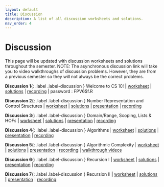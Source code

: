 ```yaml
---
layout: default
title: Discussion
description: A list of all discussion worksheets and solutions.
nav_order: 4
---
```


# Discussion

This page will be updated with discussion worksheets and solutions throughout the semester.
NOTE: The asynchronous discussion link will take you to video walkthroughs of discussion problems. However, they are from a previous semester so they will not always be the correct problems.

**Discussion 1**{: .label .label-discussion } Welcome to CS 10! | [worksheet](https://drive.google.com/file/d/1P3He36WVhoJWzSJAUCkd3yqbR8KHloHq/view?usp=sharing) | [solutions](https://drive.google.com/file/d/1pwEOzDH-7FpjL6xl2x_ITFdS02cELZw8/view?usp=sharing) | [recording](https://berkeley.zoom.us/rec/share/dhlwfS6wSoMU7X3lyjAjsg9pGMLwak1-w-ztVoFgkcFFIwapofBqy_8WZRMZ1BYz._UK-DwGX73atXtEf%20%20Passcode:%20FPV6$f.R) | password : FPV6$f.R

**Discussion 2**{: .label .label-discussion } Number Representation and Control Structures | [worksheet](https://drive.google.com/file/d/1lefXU8Q6FQy4cdYtL-0m31O2iCAXeF_U/view?usp=sharing) | [solutions](https://drive.google.com/file/d/19IPWvxwy3BbNdjy6J8qnaInU7V-Pootd/view?usp=sharing) | [presentation](https://drive.google.com/file/d/1YUkszs8uK9e7gOqQGctzM88ATomybowM/view?usp=sharing) | [recording](https://youtube.com/playlist?list=PLO1S2CinoAzXNJFaTBtUXOWT5tjZag8me)

**Discussion 3**{: .label .label-discussion } Domain/Range, Scoping, Lists & HOFs | [worksheet](https://drive.google.com/file/d/1j_i6bn_cXE7g8YE3HxYD3Bo3-NlB9-Qh/view?usp=sharing) | [solutions](https://drive.google.com/file/d/1NWCG4VxOlN027iYnBOThYg658oJdhzyo/view?usp=sharing) | [presentation](https://drive.google.com/file/d/1MMTqk-6YZBwF8v8V4FMIjNn1yc8D5lZw/view?usp=sharing) | [recording](https://youtube.com/playlist?list=PLO1S2CinoAzXNJFaTBtUXOWT5tjZag8me)

**Discussion 4**{: .label .label-discussion } Algorithms | [worksheet](https://drive.google.com/file/d/1KgrwtGlwsa_JhIwPUnDNUhN-QWGEq0XY/view?usp=sharing) | [solutions](https://drive.google.com/file/d/1oUzy9jU9QYE1AsSTWWMoHiyH5EAd1X_W/view?usp=sharing) | [presentation](https://drive.google.com/file/d/1HtEeRGLLoJOFO5CD2gfHPWibSxtRsXxb/view?usp=sharing) | [recording](https://youtube.com/playlist?list=PLO1S2CinoAzXNJFaTBtUXOWT5tjZag8me)

**Discussion 5**{: .label .label-discussion } Algorithmic Complexity | [worksheet](https://drive.google.com/file/d/1sqd5264K2lrOAfej3mHzZ_pxAH5TsfCm/view?usp=sharing) | [solutions](https://drive.google.com/file/d/17PJXH_MzLtG3fmBMHsq8tilKip__Tgiu/view?usp=sharing) | [presentation](https://drive.google.com/file/d/12pDbXtzehynbTxKZ9zkoCDHWIxUlq6YC/view?usp=sharing) | [recording](https://youtube.com/playlist?list=PLO1S2CinoAzXNJFaTBtUXOWT5tjZag8me) | [walkthrough videos](https://youtube.com/playlist?list=PLO1S2CinoAzXXhu0GqFhLeVS3bUr7JV8f)

**Discussion 6**{: .label .label-discussion } Recursion I | [worksheet](https://drive.google.com/file/d/1Op8T-cyeINHigjS3MAo8PXJII9UguBxl/view?usp=sharing) | [solutions](https://drive.google.com/file/d/1vzNo8G5G6KvFPKq7TCkeZdish4ygti8j/view?usp=sharing) | [presentation](https://drive.google.com/file/d/1uZBxk1LkOGh2CKR4Wx54e89_BeDNQ2Nu/view?usp=sharing) | [recording](https://youtube.com/playlist?list=PLO1S2CinoAzXNJFaTBtUXOWT5tjZag8me)

**Discussion 7**{: .label .label-discussion } Recursion II | [worksheet](https://drive.google.com/file/d/1EtgjaQK1KV78s1ApXIbAQnisKFM9tu4u/view?usp=sharing) | [solutions](https://drive.google.com/file/d/1MyhKzZTWeC0MRbEsb2csfyrIMHZC3WRP/view?usp=sharing) | [presentation](https://drive.google.com/file/d/1VF1ZTzY2t1owZwi7PKjL4P0Roj4l001x/view?usp=sharing) | [recording](https://youtube.com/playlist?list=PLO1S2CinoAzXNJFaTBtUXOWT5tjZag8me)

<!-- **Discussion 8**{: .label .label-discussion } Midterm Review | [worksheet](https://drive.google.com/file/d/1_U36sr7Ecqc4CsAjAOOlf6PBRAG6hIpN/view) | [solutions](https://drive.google.com/file/d/1UmaYWMbc6ekyYftVBh3wBTavoYZZgZJW/view?usp=sharing) | [section recording](https://youtu.be/jHDEcPEPHes) | [walkthrough videos](https://drive.google.com/drive/folders/1ctcN3Ks3KO6Ur439g3qy4Bl3990WC5jH?usp=sharing) -->

<!-- **Discussion 9**{: .label .label-discussion } Intro to Python | [worksheet](https://drive.google.com/file/d/1VLEeb8M2gOP7csN75K6052bFquZUjj3s/view?usp=sharing) | [solutions](https://drive.google.com/file/d/1ZC9A2j9aga-K0hGeucp3GT0laDbpgXUF/view?usp=sharing) | [section recording](https://youtu.be/sty57uPVeEA) -->

<!-- **Discussion 10**{: .label .label-discussion } Python Data Structures | [worksheet](https://drive.google.com/file/d/1q4LSm4RX_Kr7-WWqBskfZSfAENPKxdhq/view?usp=sharing) | [solutions](https://drive.google.com/file/d/1ornaVe8d3zxx0U9v2JPB6zlMFQrjfZxx/view?usp=sharing) | [section recording](https://youtu.be/sty57uPVeEA) | [walkthrough videos](https://drive.google.com/drive/folders/10FLSnXl8kVdQWLkGXfdDVS9Uu4D8x0en?usp=sharing) -->

<!-- **Discussion 11**{: .label .label-discussion } OOP | [worksheet](https://drive.google.com/file/d/148beOH3iVCOnBtgG1iHVLe1OQ5yWc580/view?usp=sharing) | [solutions](https://drive.google.com/file/d/18AOJMHmzFSerXKp99NTrhz5oU89V-ltW/view?usp=sharing) | [section recording](https://youtu.be/WieaCg2o1Tk) | [walkthrough videos] -->

<!-- **Discussion 12**{: .label .label-discussion } Python HOFs, Lambdas, Tree Recursion | [worksheet](https://drive.google.com/file/d/1tgBZqAgLFHRWGSYWeDBhc8b3vIO8On-I/view?usp=sharing) | [solutions](https://drive.google.com/file/d/17akeORdoirOHy5bXegTMaEiO1oKFcPfz/view?usp=sharing) | [section recording] | [walkthrough videos](https://drive.google.com/drive/folders/1ustbJk-j7EK-1YY02sFueidW28EHjgM5?usp=sharing) -->

<!-- **Discussion 13**{: .label .label-discussion } Python HOFs, Lambdas, Tree Recursion | [worksheet](https://drive.google.com/file/d/1xFa-RcWCrtPqAYQ1gycIESYznOq0bfaz/view?usp=sharing) | [solutions](https://drive.google.com/file/d/1vZXt1tZAXwfvNB-bz-LoNOC-mlIpNAPd/view?usp=sharing) | [section recording](https://youtu.be/3RBXAadsxrs) | [walkthrough videos](https://drive.google.com/drive/folders/1K83nGd7IeQ1NlP_1oXrWDDtoM1iBoQI5?usp=sharing) -->
